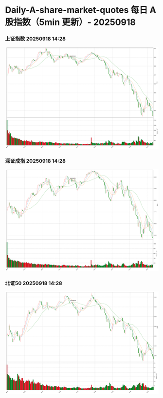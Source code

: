 
# Daily-A-share-market-quotes 每日 A 股指数（5min 更新）- 20250918

### 上证指数 20250918 14:28
![](./fig/2025/9/20250918-sh000001.png)

### 深证成指 20250918 14:28
![](./fig/2025/9/20250918-sz399001.png)

### 北证50 20250918 14:28
![](./fig/2025/9/20250918-bj899050.png)
